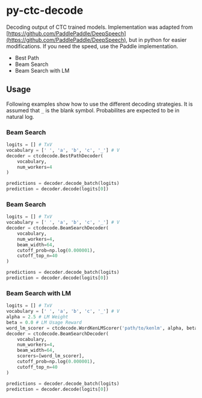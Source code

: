# py-ctc-decode
Decoding output of CTC trained models.
Implementation was adapted from [https://github.com/PaddlePaddle/DeepSpeech](https://github.com/PaddlePaddle/DeepSpeech), but in python for easier modifications. If you need the speed, use the Paddle implementation.
- Best Path
- Beam Search
- Beam Search with LM

## Usage
Following examples show how to use the different decoding strategies.
It is assumed that ``_`` is the blank symbol.
Probabilites are expected to be in natural log.

### Beam Search
```python
logits = [] # TxV
vocabulary = [' ', 'a', 'b', 'c', '_'] # V
decoder = ctcdecode.BestPathDecoder(
    vocabulary,
    num_workers=4
)

predictions = decoder.decode_batch(logits)
prediction = decoder.decode(logits[0])
```

### Beam Search
```python
logits = [] # TxV
vocabulary = [' ', 'a', 'b', 'c', '_'] # V
decoder = ctcdecode.BeamSearchDecoder(
    vocabulary,
    num_workers=4,
    beam_width=64,
    cutoff_prob=np.log(0.000001),
    cutoff_top_n=40
)

predictions = decoder.decode_batch(logits)
prediction = decoder.decode(logits[0])
```

### Beam Search with LM
```python
logits = [] # TxV
vocabulary = [' ', 'a', 'b', 'c', '_'] # V
alpha = 2.5 # LM Weight
beta = 0.0 # LM Usage Reward
word_lm_scorer = ctcdecode.WordKenLMScorer('path/to/kenlm', alpha, beta)
decoder = ctcdecode.BeamSearchDecoder(
    vocabulary,
    num_workers=4,
    beam_width=64,
    scorers=[word_lm_scorer],
    cutoff_prob=np.log(0.000001),
    cutoff_top_n=40
)

predictions = decoder.decode_batch(logits)
prediction = decoder.decode(logits[0])
```
